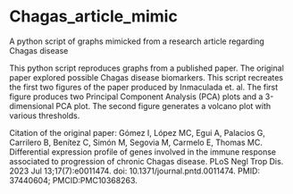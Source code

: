 # Chagas_article_mimic
A python script of graphs mimicked from a research article regarding Chagas disease

This python script reproduces graphs from a published paper. The original paper explored possible Chagas disease biomarkers. This script recreates the
first two figures of the paper produced by Inmaculada et. al. The first figure produces two Principal Component Analysis (PCA) plots and a 3-dimensional PCA plot. The second 
figure generates a volcano plot with various thresholds.

Citation of the original paper:
Gómez I, López MC, Egui A, Palacios G, Carrilero B, Benítez C, Simón M, Segovia M, Carmelo E, Thomas MC. Differential expression profile of genes involved in the immune 
response associated to progression of chronic Chagas disease. PLoS Negl Trop Dis. 2023 Jul 13;17(7):e0011474. doi: 10.1371/journal.pntd.0011474. PMID: 37440604; 
PMCID:PMC10368263.
